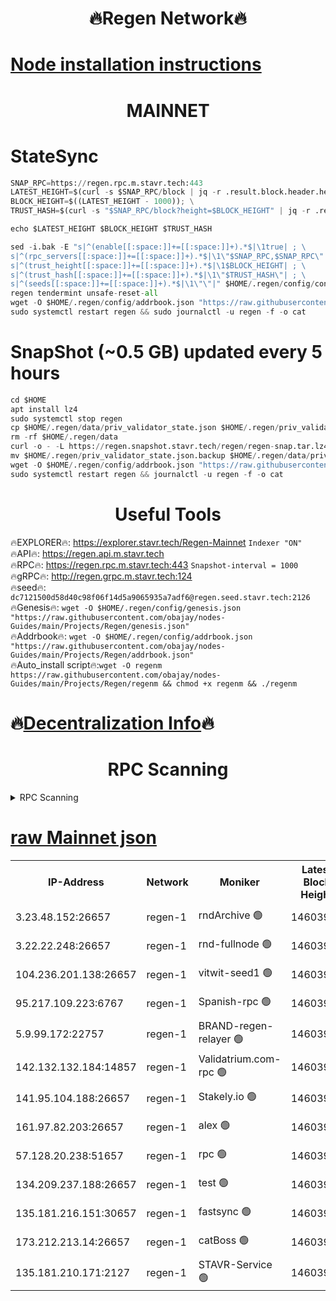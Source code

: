 <h1 align="center"> 🔥Regen Network🔥</h1>

[Node installation instructions](https://github.com/obajay/nodes-Guides/tree/main/Projects/Regen)
=
<h1 align="center"> MAINNET</h1>

# StateSync
```python
SNAP_RPC=https://regen.rpc.m.stavr.tech:443
LATEST_HEIGHT=$(curl -s $SNAP_RPC/block | jq -r .result.block.header.height); \
BLOCK_HEIGHT=$((LATEST_HEIGHT - 1000)); \
TRUST_HASH=$(curl -s "$SNAP_RPC/block?height=$BLOCK_HEIGHT" | jq -r .result.block_id.hash)

echo $LATEST_HEIGHT $BLOCK_HEIGHT $TRUST_HASH

sed -i.bak -E "s|^(enable[[:space:]]+=[[:space:]]+).*$|\1true| ; \
s|^(rpc_servers[[:space:]]+=[[:space:]]+).*$|\1\"$SNAP_RPC,$SNAP_RPC\"| ; \
s|^(trust_height[[:space:]]+=[[:space:]]+).*$|\1$BLOCK_HEIGHT| ; \
s|^(trust_hash[[:space:]]+=[[:space:]]+).*$|\1\"$TRUST_HASH\"| ; \
s|^(seeds[[:space:]]+=[[:space:]]+).*$|\1\"\"|" $HOME/.regen/config/config.toml
regen tendermint unsafe-reset-all
wget -O $HOME/.regen/config/addrbook.json "https://raw.githubusercontent.com/obajay/nodes-Guides/main/Projects/Regen/addrbook.json"
sudo systemctl restart regen && sudo journalctl -u regen -f -o cat
```
# SnapShot (~0.5 GB) updated every 5 hours
```python
cd $HOME
apt install lz4
sudo systemctl stop regen
cp $HOME/.regen/data/priv_validator_state.json $HOME/.regen/priv_validator_state.json.backup
rm -rf $HOME/.regen/data
curl -o - -L https://regen.snapshot.stavr.tech/regen/regen-snap.tar.lz4 | lz4 -c -d - | tar -x -C $HOME/.regen --strip-components 2
mv $HOME/.regen/priv_validator_state.json.backup $HOME/.regen/data/priv_validator_state.json
wget -O $HOME/.regen/config/addrbook.json "https://raw.githubusercontent.com/obajay/nodes-Guides/main/Projects/Regen/addrbook.json"
sudo systemctl restart regen && journalctl -u regen -f -o cat
```

 <h1 align="center"> Useful Tools</h1>

🔥EXPLORER🔥:     https://explorer.stavr.tech/Regen-Mainnet        `Indexer "ON"` \
🔥API🔥:          https://regen.api.m.stavr.tech \
🔥RPC🔥:          https://regen.rpc.m.stavr.tech:443              `Snapshot-interval = 1000` \
🔥gRPC🔥:         http://regen.grpc.m.stavr.tech:124 \
🔥seed🔥:      `dc7121500d58d40c98f06f14d5a9065935a7adf6@regen.seed.stavr.tech:2126` \
🔥Genesis🔥:   `wget -O $HOME/.regen/config/genesis.json "https://raw.githubusercontent.com/obajay/nodes-Guides/main/Projects/Regen/genesis.json"` \
🔥Addrbook🔥:  `wget -O $HOME/.regen/config/addrbook.json "https://raw.githubusercontent.com/obajay/nodes-Guides/main/Projects/Regen/addrbook.json"` \
🔥Auto_install script🔥:`wget -O regenm https://raw.githubusercontent.com/obajay/nodes-Guides/main/Projects/Regen/regenm && chmod +x regenm && ./regenm`

🔥[Decentralization Info](https://github.com/obajay/StateSync-snapshots/tree/main/Projects/Regen/Decentralization)🔥
=
<h1 align="center"> RPC Scanning</h1>

<details>
<summary>RPC Scanning</summary>

<h2 align="center"> We scan nodes in real time every 4 hours. And we provide the final result of RPC endpoints.
We cannot influence the operation of these nodes in any way. </h2>


```python
If Voting Power is higher than 0 --> then the Node is a validator of the network and may be subject to attack and be a potential threat to the chain.
```
```python
We marked such validators with a red symbol
```

</details>

[raw Mainnet json](https://rpc-check.regenm.stavr.tech/regenm/rpc-regenm-result.json)
=


<table><tr><th>IP-Address</th><th>Network</th><th>Moniker</th><th>Latest Block Height</th><th>Earliest Block Height</th><th>Catching Up</th><th>Tx Index</th><th>Voting Power</th><th>Scan Time</th></tr><tr><td>3.23.48.152:26657</td><td>regen-1</td><td>rndArchive 🟢</td><td>14603909</td><td>1</td><td>False</td><td>on</td><td>0</td><td>2024-02-08T12:33:27.082609369UTC</td></tr><tr><td>3.22.22.248:26657</td><td>regen-1</td><td>rnd-fullnode 🟢</td><td>14603909</td><td>4134001</td><td>False</td><td>on</td><td>0</td><td>2024-02-08T12:33:24.317106383UTC</td></tr><tr><td>104.236.201.138:26657</td><td>regen-1</td><td>vitwit-seed1 🟢</td><td>14603904</td><td>8943001</td><td>False</td><td>on</td><td>0</td><td>2024-02-08T12:32:54.490726916UTC</td></tr><tr><td>95.217.109.223:6767</td><td>regen-1</td><td>Spanish-rpc 🟢</td><td>14603913</td><td>10068001</td><td>False</td><td>on</td><td>0</td><td>2024-02-08T12:33:46.552841208UTC</td></tr><tr><td>5.9.99.172:22757</td><td>regen-1</td><td>BRAND-regen-relayer 🟢</td><td>14603913</td><td>10782501</td><td>False</td><td>on</td><td>0</td><td>2024-02-08T12:33:47.030834507UTC</td></tr><tr><td>142.132.132.184:14857</td><td>regen-1</td><td>Validatrium.com-rpc 🟢</td><td>14603913</td><td>11175001</td><td>False</td><td>on</td><td>0</td><td>2024-02-08T12:33:46.784441670UTC</td></tr><tr><td>141.95.104.188:26657</td><td>regen-1</td><td>Stakely.io 🟢</td><td>14603907</td><td>13442501</td><td>False</td><td>on</td><td>0</td><td>2024-02-08T12:33:13.257884465UTC</td></tr><tr><td>161.97.82.203:26657</td><td>regen-1</td><td>alex 🟢</td><td>14603910</td><td>13992001</td><td>False</td><td>on</td><td>0</td><td>2024-02-08T12:33:32.529472877UTC</td></tr><tr><td>57.128.20.238:51657</td><td>regen-1</td><td>rpc 🟢</td><td>14603912</td><td>13992001</td><td>False</td><td>on</td><td>0</td><td>2024-02-08T12:33:39.974980779UTC</td></tr><tr><td>134.209.237.188:26657</td><td>regen-1</td><td>test 🟢</td><td>14603915</td><td>13992001</td><td>False</td><td>on</td><td>0</td><td>2024-02-08T12:33:57.591681650UTC</td></tr><tr><td>135.181.216.151:30657</td><td>regen-1</td><td>fastsync 🟢</td><td>14603910</td><td>14457001</td><td>False</td><td>off</td><td>0</td><td>2024-02-08T12:33:32.193705804UTC</td></tr><tr><td>173.212.213.14:26657</td><td>regen-1</td><td>catBoss 🟢</td><td>14603910</td><td>14577001</td><td>False</td><td>on</td><td>0</td><td>2024-02-08T12:33:27.387074228UTC</td></tr><tr><td>135.181.210.171:2127</td><td>regen-1</td><td>STAVR-Service 🟢</td><td>14603918</td><td>14602501</td><td>False</td><td>on</td><td>0</td><td>2024-02-08T12:34:14.379449550UTC</td></tr></table>